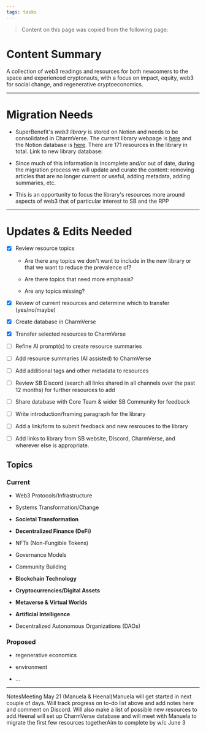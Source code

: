 ```yaml
---
tags: tasks
---
```

> Content on this page was copied from the following page:
>  

# Content Summary

A collection of web3 readings and resources for both newcomers to the space and experienced cryptonauts, with a focus on impact, equity, web3 for social change, and regenerative cryptoeconomics.

---

# Migration Needs

- SuperBenefit's _web3 library_ is stored on Notion and needs to be consolidated in CharmVerse. The current library webpage is [here](https://superbenefit.notion.site/web3-Library-7819e3c7a9fb482998cad3822e5dcb82) and the Notion database is [here](https://www.notion.so/superbenefit/web3-Library-bac3bc1e548b49808b9a99723f79b404). There are 171 resources in the library in total. Link to new library database:  

- Since much of this information is incomplete and/or out of date, during the migration process we will update and curate the content: removing articles that are no longer current or useful, adding metadata, adding summaries, etc.

- This is an opportunity to focus the library's resources more around aspects of web3 that of particular interest to SB and the RPP

---

# Updates & Edits Needed

- [x] Review resource topics 

  - Are there any topics we don't want to include in the new library or that we want to reduce the prevalence of?

  - Are there topics that need more emphasis?

  - Are any topics missing?

- [x] Review of current resources and determine which to transfer (yes/no/maybe) 

- [x] Create database in CharmVerse

- [x] Transfer selected resources to CharmVerse

- [ ] Refine AI prompt(s) to create resource summaries

- [ ] Add resource summaries (AI assisted) to CharmVerse

- [ ] Add additional tags and other metadata to resources

- [ ] Review SB Discord (search all links shared in all channels over the past 12 months) for further resources to add

- [ ] Share database with Core Team & wider SB Community for feedback

- [ ] Write introduction/framing paragraph for the library

- [ ] Add a link/form to submit feedback and new resrouces to the library

- [ ] Add links to library from SB website, Discord, CharmVerse, and wherever else is appropriate.

## Topics

### Current

- Web3 Protocols/Infrastructure

- Systems Transformation/Change

- **Societal Transformation**

- **Decentralized Finance (DeFi)**

- NFTs (Non-Fungible Tokens)

- Governance Models

- Community Building

- **Blockchain Technology**

- **Cryptocurrencies/Digital Assets**

- **Metaverse & Virtual Worlds**

- **Artificial Intelligence**

- Decentralized Autonomous Organizations (DAOs)

### Proposed

- regenerative economics

- environment

- ...

---

NotesMeeting May 21 (Manuela & Heenal)Manuela will get started in next couple of days. Will track progress on to-do list above and add notes here and comment on Discord. Will also make a list of possible new resources to add.Heenal will set up CharmVerse database and will meet with Manuela to migrate the first few resources togetherAim to complete by w/c June 3
